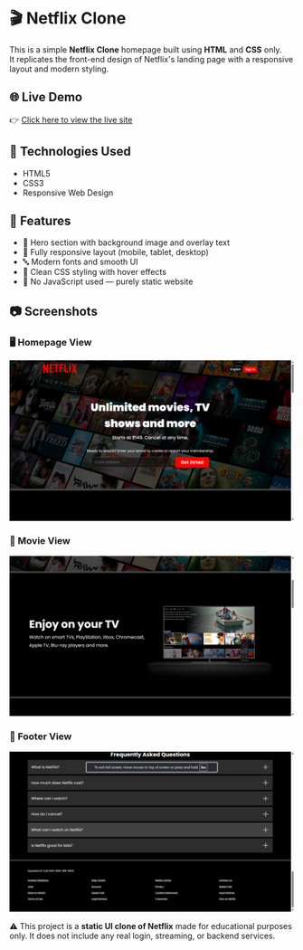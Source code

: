 # 🎬 Netflix Clone

This is a simple **Netflix Clone** homepage built using **HTML** and **CSS** only.  
It replicates the front-end design of Netflix's landing page with a responsive layout and modern styling.


## 🌐 Live Demo

👉 [Click here to view the live site](https://manish6862.github.io/netflix-clone/)


## 🔧 Technologies Used

- HTML5  
- CSS3  
- Responsive Web Design 

## 📁 Features

- 🎥 Hero section with background image and overlay text  
- 📱 Fully responsive layout (mobile, tablet, desktop)  
- 🔤 Modern fonts and smooth UI  
- 🎨 Clean CSS styling with hover effects  
- 🚫 No JavaScript used — purely static website  

## 📷 Screenshots

### 🖥️ Homepage View
![Netflix Clone Desktop](img/homepage.png)

### 📱 Movie View
![Netflix Clone Mobile](img/movies.png)

### 📱 Footer View
![Netflix Clone Mobile](img/footer.png)


⚠️ This project is a **static UI clone of Netflix** made for educational purposes only. It does not include any real login, streaming, or backend services.



